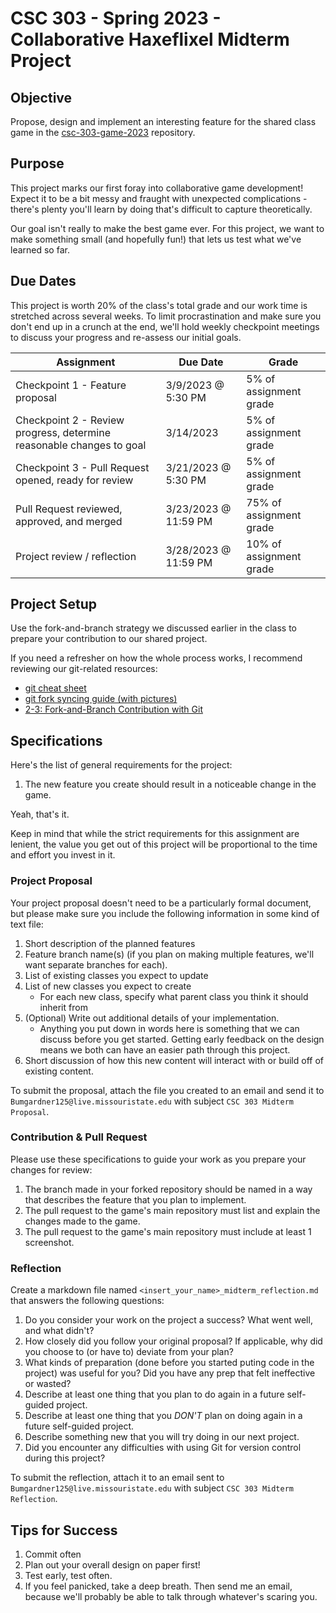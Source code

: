 # CSC 303 - Spring 2023 - Collaborative Haxeflixel Midterm Project

## Objective
Propose, design and implement an interesting feature for the shared class game in the 
[csc-303-game-2023](https://github.com/SamBumgardner/csc-303-game-2023) repository.

## Purpose
This project marks our first foray into collaborative game development! Expect it 
to be a bit messy and fraught with unexpected complications - there's plenty you'll learn by 
doing that's difficult to capture theoretically.

Our goal isn't really to make the best game ever. For this project, we want to make something small 
(and hopefully fun!) that lets us test what we've learned so far.

## Due Dates
This project is worth 20% of the class's total grade and our work time is stretched across several
weeks. To limit procrastination and make sure you don't end up in a crunch at the end, we'll hold 
weekly checkpoint meetings to discuss your progress and re-assess our initial goals.

Assignment                                                           | Due Date             | Grade
-------------------------------------------------------------------- | -------------------- | ----------------------
Checkpoint 1 - Feature proposal                                      | 3/9/2023 @ 5:30 PM  | 5% of assignment grade
Checkpoint 2 - Review progress, determine reasonable changes to goal | 3/14/2023            | 5% of assignment grade
Checkpoint 3 - Pull Request opened, ready for review                 | 3/21/2023 @ 5:30 PM   | 5% of assignment grade
Pull Request reviewed, approved, and merged                          | 3/23/2023 @ 11:59 PM  | 75% of assignment grade
Project review / reflection                                          | 3/28/2023 @ 11:59 PM | 10% of assignment grade

## Project Setup
Use the fork-and-branch strategy we discussed earlier in the class to prepare your contribution to
our shared project.

If you need a refresher on how the whole process works, I recommend reviewing our git-related 
resources:
 * [git cheat sheet](../lectures/git/git_cheat_sheet.md)
 * [git fork syncing guide (with pictures)](../lectures/git/git_fork_syncing.md)
 * [2-3: Fork-and-Branch Contribution with Git](https://docs.google.com/presentation/d/1kDT7THm1McMEHkb7dtivV_1u5yDohQHhODZqOeO9hsY/edit?usp=sharing)

## Specifications
Here's the list of general requirements for the project:
1. The new feature you create should result in a noticeable change in the game.

Yeah, that's it.

Keep in mind that while the strict requirements for this assignment are lenient, the value you get 
out of this project will be proportional to the time and effort you invest in it.

### Project Proposal
Your project proposal doesn't need to be a particularly formal document, but please make sure you
include the following information in some kind of text file:

 1. Short description of the planned features
 2. Feature branch name(s) (if you plan on making multiple features, we'll want separate branches 
 for each).
 3. List of existing classes you expect to update
 4. List of new classes you expect to create
    * For each new class, specify what parent class you think it should inherit from
 5. (Optional) Write out additional details of your implementation.
    * Anything you put down in words here is something that we can discuss before you get started. 
    Getting early feedback on the design means we both can have an easier path through this project.
 6. Short discussion of how this new content will interact with or build off of existing content.

To submit the proposal, attach the file you created to an email and send it to 
`Bumgardner125@live.missouristate.edu` with subject `CSC 303 Midterm Proposal`.

### Contribution & Pull Request
Please use these specifications to guide your work as you prepare your changes for review:
 1. The branch made in your forked repository should be named in a way that describes the feature 
 that you plan to implement.
 2. The pull request to the game's main repository must list and explain the changes made to the game.
 3. The pull request to the game's main repository must include at least 1 screenshot.

### Reflection
Create a markdown file named `<insert_your_name>_midterm_reflection.md` that answers the following 
questions:
 1. Do you consider your work on the project a success? What went well, and what didn't?
 2. How closely did you follow your original proposal? If applicable, why did you choose to 
   (or have to) deviate from your plan?
 3. What kinds of preparation (done before you started puting code in the project) was useful for 
   you? Did you have any prep that felt ineffective or wasted?
 4. Describe at least one thing that you plan to do again in a future self-guided project.
 5. Describe at least one thing that you *DON'T* plan on doing again in a future self-guided project.
 6. Describe something new that you will try doing in our next project.
 7. Did you encounter any difficulties with using Git for version control during this project? 

To submit the reflection, attach it to an email sent 
to `Bumgardner125@live.missouristate.edu` with subject `CSC 303 Midterm Reflection`.

## Tips for Success
 1. Commit often
 2. Plan out your overall design on paper first!
 3. Test early, test often.
 4. If you feel panicked, take a deep breath. Then send me an email, because we'll probably be able 
to talk through whatever's scaring you.